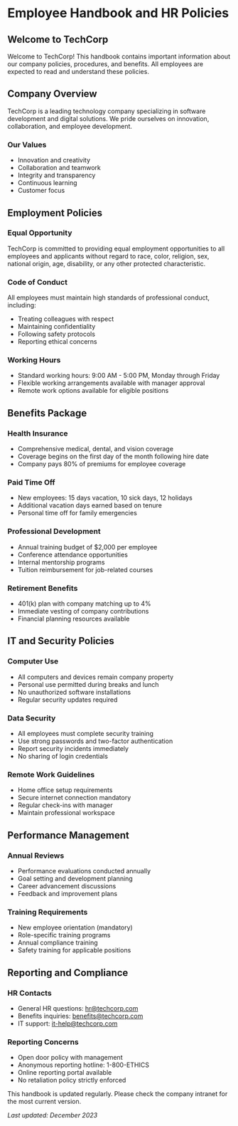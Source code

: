 # Employee Handbook and HR Policies

## Welcome to TechCorp

Welcome to TechCorp! This handbook contains important information about our company policies, procedures, and benefits. All employees are expected to read and understand these policies.

## Company Overview

TechCorp is a leading technology company specializing in software development and digital solutions. We pride ourselves on innovation, collaboration, and employee development.

### Our Values
- Innovation and creativity
- Collaboration and teamwork  
- Integrity and transparency
- Continuous learning
- Customer focus

## Employment Policies

### Equal Opportunity
TechCorp is committed to providing equal employment opportunities to all employees and applicants without regard to race, color, religion, sex, national origin, age, disability, or any other protected characteristic.

### Code of Conduct
All employees must maintain high standards of professional conduct, including:
- Treating colleagues with respect
- Maintaining confidentiality
- Following safety protocols
- Reporting ethical concerns

### Working Hours
- Standard working hours: 9:00 AM - 5:00 PM, Monday through Friday
- Flexible working arrangements available with manager approval
- Remote work options available for eligible positions

## Benefits Package

### Health Insurance
- Comprehensive medical, dental, and vision coverage
- Coverage begins on the first day of the month following hire date
- Company pays 80% of premiums for employee coverage

### Paid Time Off
- New employees: 15 days vacation, 10 sick days, 12 holidays
- Additional vacation days earned based on tenure
- Personal time off for family emergencies

### Professional Development
- Annual training budget of $2,000 per employee
- Conference attendance opportunities
- Internal mentorship programs
- Tuition reimbursement for job-related courses

### Retirement Benefits
- 401(k) plan with company matching up to 4%
- Immediate vesting of company contributions
- Financial planning resources available

## IT and Security Policies

### Computer Use
- All computers and devices remain company property
- Personal use permitted during breaks and lunch
- No unauthorized software installations
- Regular security updates required

### Data Security
- All employees must complete security training
- Use strong passwords and two-factor authentication
- Report security incidents immediately
- No sharing of login credentials

### Remote Work Guidelines
- Home office setup requirements
- Secure internet connection mandatory
- Regular check-ins with manager
- Maintain professional workspace

## Performance Management

### Annual Reviews
- Performance evaluations conducted annually
- Goal setting and development planning
- Career advancement discussions
- Feedback and improvement plans

### Training Requirements
- New employee orientation (mandatory)
- Role-specific training programs
- Annual compliance training
- Safety training for applicable positions

## Reporting and Compliance

### HR Contacts
- General HR questions: hr@techcorp.com
- Benefits inquiries: benefits@techcorp.com
- IT support: it-help@techcorp.com

### Reporting Concerns
- Open door policy with management
- Anonymous reporting hotline: 1-800-ETHICS
- Online reporting portal available
- No retaliation policy strictly enforced

This handbook is updated regularly. Please check the company intranet for the most current version.

*Last updated: December 2023*